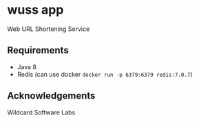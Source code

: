 # wuss app

Web URL Shortening Service

## Requirements

- Java 8
- Redis (can use docker `docker run -p 6379:6379 redis:7.0.7`)

## Acknowledgements

Wildcard Software Labs
